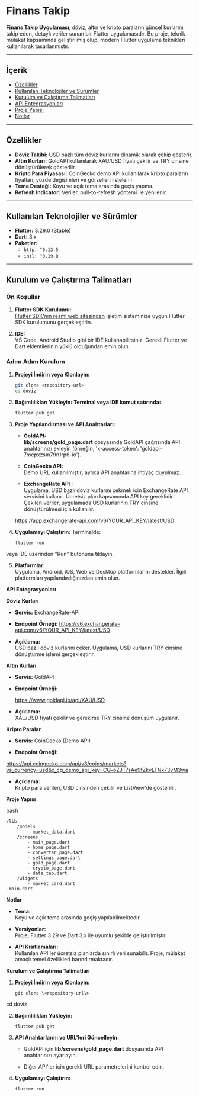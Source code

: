 ﻿
# Finans Takip

**Finans Takip Uygulaması**, döviz, altın ve kripto paraların güncel kurlarını takip eden,   detaylı veriler sunan bir Flutter uygulamasıdır. Bu proje, teknik mülakat kapsamında geliştirilmiş olup, modern Flutter uygulama teknikleri kullanılarak tasarlanmıştır.

---

## İçerik

- [Özellikler](#özellikler)
- [Kullanılan Teknolojiler ve Sürümler](#kullanılan-teknolojiler-ve-sürümler)
- [Kurulum ve Çalıştırma Talimatları](#kurulum-ve-çalıştırma-talimatları)
- [API Entegrasyonları](#api-entegrasyonları)
- [Proje Yapısı](#proje-yapısı)
- [Notlar](#notlar)

---

## Özellikler

- **Döviz Takibi:** USD bazlı tüm döviz kurlarını dinamik olarak çekip gösterir.
- **Altın Kurları:** GoldAPI kullanılarak XAU/USD fiyatı çekilir ve TRY cinsine dönüştürülerek gösterilir.
- **Kripto Para Piyasası:** CoinGecko demo API kullanılarak kripto paraların fiyatları, yüzde değişimleri ve görselleri listelenir.
- **Tema Desteği:** Koyu ve açık tema arasında geçiş yapma.
- **Refresh Indicator:** Veriler, pull-to-refresh yöntemi ile yenilenir.

---

## Kullanılan Teknolojiler ve Sürümler

- **Flutter:** 3.29.0 (Stable)  
- **Dart:** 3.x  
- **Paketler:**
  - `http: ^0.13.5`
  - `intl: ^0.19.0` 


---

## Kurulum ve Çalıştırma Talimatları

### Ön Koşullar

1. **Flutter SDK Kurulumu:**  
   [Flutter SDK'nın resmi web sitesinden](https://flutter.dev/docs/get-started/install) işletim sisteminize uygun Flutter SDK kurulumunu gerçekleştirin.

2. **IDE:**  
   VS Code, Android Studio  gibi bir IDE kullanabilirsiniz. Gerekli Flutter ve Dart eklentilerinin yüklü olduğundan emin olun.

### Adım Adım Kurulum

1. **Projeyi İndirin veya Klonlayın:**  
   ```bash
   git clone <repository-url>
   cd doviz
2. **Bağımlılıkları Yükleyin: Terminal veya IDE komut satırında:**  
   ```bash
   flutter pub get
3.  **Proje Yapılandırması ve API Anahtarları:**

    -   **GoldAPI:**\
        **lib/screens/gold_page.dart** dosyasında GoldAPI çağrısında API
        anahtarınızı ekleyin (örneğin, \'x-access-token\':
        \'goldapi-7mepxzsm79n1rp6-io\').

    -   **CoinGecko API:**\
        Demo URL kullanılmıştır; ayrıca API anahtarına ihtiyaç duyulmaz.

    -   **ExchangeRate API :**\
        Uygulama, USD bazlı döviz kurlarını çekmek için ExchangeRate API servisini kullanır. Ücretsiz plan kapsamında API key gereklidir. Çekilen veriler, uygulamada USD kurlarının TRY cinsine dönüştürülmesi için kullanılır.

    
    
     https://app.exchangerate-api.com/v6/YOUR_API_KEY/latest/USD


4.  **Uygulamayı Çalıştırın:** 
    Terminalde:

    
        flutter run

veya IDE üzerinden \"Run\" butonuna tıklayın.

5.  **Platformlar:**\
    Uygulama, Android, iOS, Web ve Desktop platformlarını destekler.
    İlgili platformları yapılandırdığınızdan emin olun.

**API Entegrasyonları**

**Döviz Kurları**

-   **Servis:** ExchangeRate-API 

-   **Endpoint Örneği:**
    https://v6.exchangerate-api.com/v6/YOUR_API_KEY/latest/USD

-   **Açıklama:**\
    USD bazlı döviz kurlarını çeker. Uygulama, USD kurlarını TRY cinsine
    dönüştürme işlemi gerçekleştirir.

**Altın Kurları**

-   **Servis:** GoldAPI

-   **Endpoint Örneği:**

    https://www.goldapi.io/api/XAU/USD

-   **Açıklama:**\
    XAU/USD fiyatı çekilir ve gerekirse TRY cinsine dönüşüm uygulanır.

**Kripto Paralar**

-   **Servis:** CoinGecko (Demo API)

-   **Endpoint Örneği:**

https://api.coingecko.com/api/v3/coins/markets?vs_currency=usd&x_cg_demo_api_key=CG-oZJT7sAe9fZkvLTNx73vM3wa

-   **Açıklama:**\
    Kripto para verileri, USD cinsinden çekilir ve ListView\'de gösterilir.

**Proje Yapısı**

bash

    /lib
        /models
            - market_data.dart 
        /screens
            - main_page.dart 
            - home_page.dart 
            - converter_page.dart 
            - settings_page.dart 
            - gold_page.dart
            - crypto_page.dart
            - data_tab.dart
        /widgets
            - market_card.dart 
    -main.dart


**Notlar**
-   **Tema:**\
    Koyu ve açık tema arasında geçiş yapılabilmektedir.

-   **Versiyonlar:**\
    Proje, Flutter 3.29 ve Dart 3.x ile uyumlu şekilde geliştirilmiştir.

-   **API Kısıtlamaları:**\
    Kullanılan API\'ler ücretsiz planlarda sınırlı veri sunabilir.
    Proje, mülakat amaçlı temel özellikleri barındırmaktadır.

**Kurulum ve Çalıştırma Talimatları**

1.  **Projeyi İndirin veya Klonlayın:**


        git clone \<repository-url\>

cd doviz

2.  **Bağımlılıkları Yükleyin:**



        flutter pub get

3.  **API Anahtarlarını ve URL\'leri Güncelleyin:**

    -   GoldAPI için **lib/screens/gold_page.dart** dosyasında API anahtarınızı ayarlayın.

    -   Diğer API\'ler için gerekli URL parametrelerini kontrol edin.

4.  **Uygulamayı Çalıştırın:**
    

        flutter run

